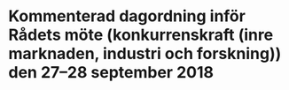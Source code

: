 # Kommenterad dagordning inför Rådets möte (konkurrenskraft (inre marknaden, industri och forskning)) den 27–28 september 2018


